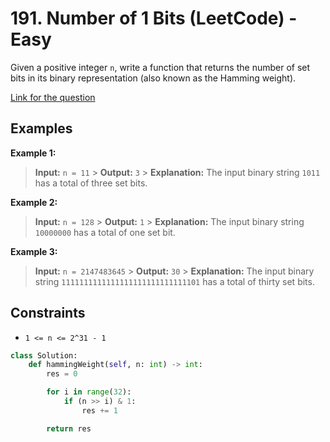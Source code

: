 # 191. Number of 1 Bits (LeetCode) - Easy

Given a positive integer `n`, write a function that returns the number of set bits in its binary representation (also known as the Hamming weight).

[Link for the question](https://leetcode.com/problems/number-of-1-bits/)

## Examples

**Example 1:**

> **Input:** `n = 11` > **Output:** `3` > **Explanation:** The input binary string `1011` has a total of three set bits.

**Example 2:**

> **Input:** `n = 128` > **Output:** `1` > **Explanation:** The input binary string `10000000` has a total of one set bit.

**Example 3:**

> **Input:** `n = 2147483645` > **Output:** `30` > **Explanation:** The input binary string `1111111111111111111111111111101` has a total of thirty set bits.

## Constraints

- `1 <= n <= 2^31 - 1`

```Python
class Solution:
    def hammingWeight(self, n: int) -> int:
        res = 0

        for i in range(32):
            if (n >> i) & 1:
                res += 1

        return res
```